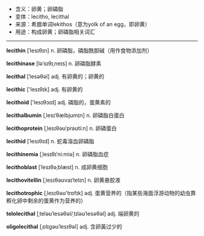 - <span class="definition">含义：卵黄；卵磷脂</span>
- <span class="definition">变体：lecitho, lecithal</span>
- <span class="definition">来源：希腊单词lekithos（意为yolk of an egg，即卵黄）</span>
- <span class="definition">用途：构成卵黄；卵磷脂相关词汇</span>

---

<span class="vocabulary">**lecithin**</span> [ˈlesɪθɪn] n. 卵磷脂，磷脂酰胆碱（用作食物添加剂）

<span class="vocabulary">**lecithinase**</span> [ləˈsɪθɪˌneɪs] n. 卵磷脂酵素

<span class="vocabulary">**lecithal**</span> [ˈlesəθəl] adj. 有卵黄的；卵黄的

<span class="vocabulary">**lecithic**</span> ['lesɪθɪk] adj. 有卵黄的

<span class="vocabulary">**lecithoid**</span> ['lesɪθɔɪd] adj. 磷脂的，蛋黄素的

<span class="vocabulary">**lecithalbumin**</span> [ˌlesɪˈθælbjʊmɪn] n. 卵磷脂白蛋白

<span class="vocabulary">**lecithoprotein**</span> [ˌlesɪθəʊˈprəʊti:n] n. 卵磷蛋白

<span class="vocabulary">**lecithid**</span> [ˈlesɪθɪd] n. 蛇毒溶血卵磷脂

<span class="vocabulary">**lecithinemia**</span> [ˌlesɪθɪˈni:miə] n. 卵磷脂血症

<span class="vocabulary">**lecithoblast**</span> [ˈlesɪθəˌblæst] n. 成卵黄细胞

<span class="vocabulary">**lecithovitellin**</span> [ˌlesɪθəʊvaɪˈtelɪn] n. 卵黄悬胶液

<span class="vocabulary">**lecithotrophic**</span> [ˌlesɪθəʊ'trɒfɪk] adj. 蛋黄营养的（指某些海面浮游动物的幼虫靠孵化卵中剩余的蛋黄作为营养的）

<span class="vocabulary">**telolecithal**</span> [ˌteləʊˈlesəθəl/ˌtɪləʊˈlesəθəl] adj. 端卵黄的

<span class="vocabulary">**oligolecithal**</span> [ˌɒlɪgəʊˈlesɪθəl] adj. 含卵黃过少的

